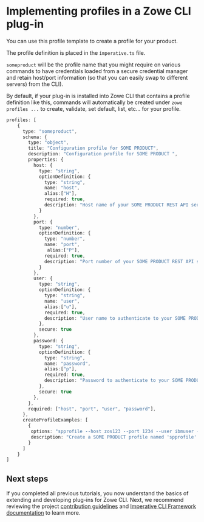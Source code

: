 # Implementing profiles in a Zowe CLI plug-in
You can use this profile template to create a profile for your product.  

The profile definition is placed in the `imperative.ts` file.

`someproduct` will be the profile name that you might require on various commands to have credentials loaded 
from a secure credential manager and retain host/port information (so that you can easily swap to different servers)
from the CLI).

By default, if your plug-in is installed into Zowe CLI that contains a profile definition like this, commands will automatically 
be created under `zowe profiles ...` to create, validate, set default, list, etc... for your profile.

```typescript
profiles: [
    {
      type: "someproduct",
      schema: {
        type: "object",
        title: "Configuration profile for SOME PRODUCT",
        description: "Configuration profile for SOME PRODUCT ",
        properties: {
          host: {
            type: "string",
            optionDefinition: {
              type: "string",
              name: "host",
              alias:["H"],
              required: true,
              description: "Host name of your SOME PRODUCT REST API server"
            }
          },
          port: {
            type: "number",
            optionDefinition: {
              type: "number",
              name: "port",
               alias:["P"],         
              required: true,
              description: "Port number of your SOME PRODUCT REST API server"
            }
          },
          user: {
            type: "string",
            optionDefinition: {
              type: "string",
              name: "user",
              alias:["u"],          
              required: true,
              description: "User name to authenticate to your SOME PRODUCT REST API server"
            },
            secure: true
          },
          password: {
            type: "string",
            optionDefinition: {
              type: "string",
              name: "password",
              alias:["p"],          
              required: true,
              description: "Password to authenticate to your SOME PRODUCT REST API server"
            },
            secure: true
          },
        },
        required: ["host", "port", "user", "password"],
      },
      createProfileExamples: [
        {
         options: "spprofile --host zos123 --port 1234 --user ibmuser --password myp4ss",
         description: "Create a SOME PRODUCT profile named 'spprofile' to connect to SOME PRODUCT at host zos123 and port 1234"
        }
      ]
    }
]
```

## Next steps
If you completed all previous tutorials, you now understand the basics of extending and developing plug-ins for Zowe CLI. Next, we recommend reviewing the project [contribution guidelines](cli-devTutorials.md#contribution-guidelines) and [Imperative CLI Framework documentation](cli-devTutorials.md#Imperative-CLI-Framework-documentation) to learn more.